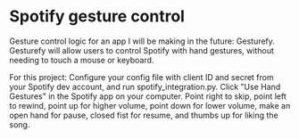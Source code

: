 # Spotify gesture control
Gesture control logic for an app I will be making in the future: Gesturefy.
Gesturefy will allow users to control Spotify with hand gestures, without needing to touch a mouse or keyboard. 

For this project:
Configure your config file with client ID and secret from your Spotify dev account, and run spotify_integration.py.
Click "Use Hand Gestures" in the Spotify app on your computer.
Point right to skip, point left to rewind, point up for higher volume, point down for lower volume, make an open hand for pause, closed fist for resume, and thumbs up for liking the song. 
